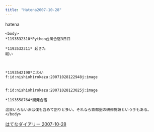 ```yaml
---
title: "Hatena2007-10-28"
---
```


hatena

```
<body>
*1193532310*Python台風合宿3日目

*1193532311* 起きた
眠い



*1193542190*こわい
f:id:nishiohirokazu:20071028122948j:image


f:id:nishiohirokazu:20071028123025j:image

*1193558764*開発合宿

温泉いらない派は僕も含めて割りと多い。それなら首都圏の研修施設という手もある。
</body>
```


[はてなダイアリー 2007-10-28](https://nishiohirokazu.hatenadiary.org/archive/2007/10/28)